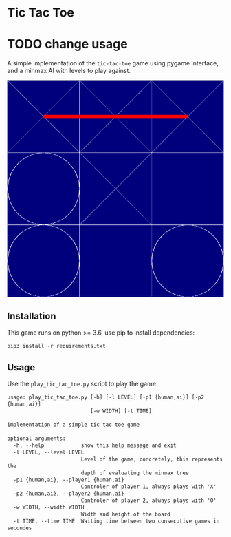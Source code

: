# Tic Tac Toe
# TODO change usage
A simple implementation of the `tic-tac-toe` game using pygame interface, and a minmax AI with levels to play against.

<div align="center">

![](image.png)

</div>

## Installation
This game runs on python >= 3.6, use pip to install dependencies:
```
pip3 install -r requirements.txt
```

## Usage
Use the `play_tic_tac_toe.py` script to play the game.
```
usage: play_tic_tac_toe.py [-h] [-l LEVEL] [-p1 {human,ai}] [-p2 {human,ai}]
                           [-w WIDTH] [-t TIME]

implementation of a simple tic tac toe game

optional arguments:
  -h, --help            show this help message and exit
  -l LEVEL, --level LEVEL
                        Level of the game, concretely, this represents the
                        depth of evaluating the minmax tree
  -p1 {human,ai}, --player1 {human,ai}
                        Controler of player 1, always plays with 'X'
  -p2 {human,ai}, --player2 {human,ai}
                        Controler of player 2, always plays with 'O'
  -w WIDTH, --width WIDTH
                        Width and height of the board
  -t TIME, --time TIME  Waiting time between two consecutive games in secondes
```
